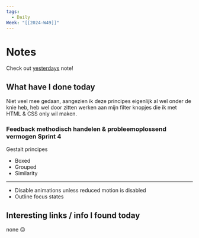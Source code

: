 ```yaml
---
tags:
  - Daily
Week: "[[2024-W49]]"
---
```


# Notes

Check out [yesterdays](2024-12-03) note!

## What have I done today

Niet veel mee gedaan, aangezien ik deze principes eigenlijk al wel onder de knie heb, heb wel door zitten werken aan mijn filter knopjes die ik met HTML & CSS only wil maken.

### Feedback methodisch handelen & probleemoplossend vermogen Sprint 4

Gestalt principes

- Boxed
- Grouped
- Similarity

---

- Disable animations unless reduced motion is disabled
- Outline focus states

## Interesting links / info I found today

none 😔
